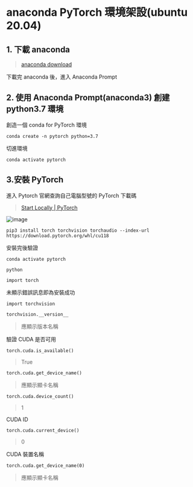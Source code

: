 # anaconda PyTorch 環境架設(ubuntu 20.04)

## 1. 下載 anaconda

> [anaconda download](https://www.anaconda.com/download#windows)

下載完 anaconda 後，進入 Anaconda Prompt

## 2. 使用 Anaconda Prompt(anaconda3) 創建 python3.7 環境

創造一個 conda for PyTorch 環境

    conda create -n pytorch python=3.7

切進環境

    conda activate pytorch

## 3.安裝 PyTorch

進入 Pytorch 官網查詢自己電腦型號的 PyTorch 下載碼

> [Start Locally | PyTorch](https://pytorch.org/get-started/locally/)

![image](https://github.com/imlone1y/PyTorch_DeepLearning/assets/136362929/56cf5b25-19ae-4bb5-b9e2-ea51c2296fa7)

    pip3 install torch torchvision torchaudio --index-url https://download.pytorch.org/whl/cu118

安裝完後驗證

    conda activate pytorch
    
    python
    
    import torch
    
未顯示錯誤訊息即為安裝成功

    import torchvision
    
    torchvision.__version__

> 應顯示版本名稱

驗證 CUDA 是否可用

    torch.cuda.is_available()

> True

    torch.cuda.get_device_name()

> 應顯示顯卡名稱

    torch.cuda.device_count()
    
> 1

CUDA ID

    torch.cuda.current_device()

> 0

CUDA 裝置名稱

    torch.cuda.get_device_name(0)

> 應顯示顯卡名稱
